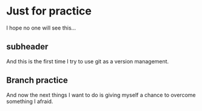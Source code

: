 # Just for practice

I hope no one will see this...

## subheader

And this is the first time I try to use git as a version management.

## Branch practice 

And now the next things I want to do is giving myself a chance to overcome something I afraid.

